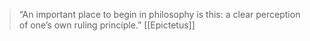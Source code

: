 > “An important place to begin in philosophy is this: a clear perception of one’s own ruling principle.”
> [[Epictetus]]
